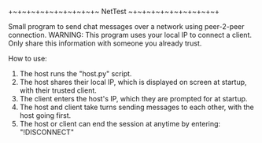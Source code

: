 +~+~+~+~+~+~+~+~+~+~ NetTest ~+~+~+~+~+~+~+~+~+~+

Small program to send chat messages over a network using peer-2-peer connection.
WARNING: This program uses your local IP to connect a client. Only share this information with someone you already trust.

How to use:
1) The host runs the "host.py" script.
2) The host shares their local IP, which is displayed on screen at startup, with their trusted client.
3) The client enters the host's IP, which they are prompted for at startup.
4) The host and client take turns sending messages to each other, with the host going first.
5) The host or client can end the session at anytime by entering: "!DISCONNECT"
